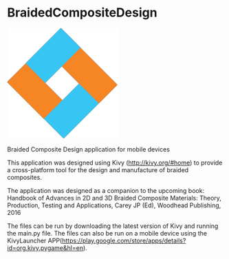 # BraidedCompositeDesign
![Braided Composite Design](https://raw.githubusercontent.com/gmelenka/BraidedCompositeDesign/master/CompositeAppLogo_256.png)

Braided Composite Design application for mobile devices 

This application was designed using Kivy (http://kivy.org/#home) to provide a cross-platform tool for the design and manufacture of braided composites.

The application was designed as a companion to the upcoming book: Handbook of Advances in 2D and 3D Braided Composite Materials: Theory, Production, Testing and Applications, Carey JP (Ed), Woodhead Publishing, 2016

The files can be run by downloading the latest version of Kivy and running the main.py file. The files can also be run on a mobile device using the KivyLauncher APP(https://play.google.com/store/apps/details?id=org.kivy.pygame&hl=en).
